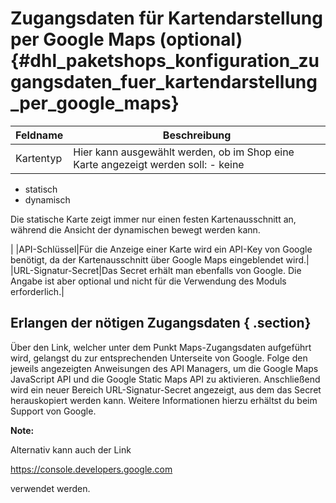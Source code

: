 # Zugangsdaten für Kartendarstellung per Google Maps \(optional\) {#dhl_paketshops_konfiguration_zugangsdaten_fuer_kartendarstellung_per_google_maps}

|Feldname|Beschreibung|
|--------|------------|
|Kartentyp|Hier kann ausgewählt werden, ob im Shop eine Karte angezeigt werden soll: -   keine
-   statisch
-   dynamisch

Die statische Karte zeigt immer nur einen festen Kartenausschnitt an, während die Ansicht der dynamischen bewegt werden kann.

|
|API-Schlüssel|Für die Anzeige einer Karte wird ein API-Key von Google benötigt, da der Kartenausschnitt über Google Maps eingeblendet wird.|
|URL-Signatur-Secret|Das Secret erhält man ebenfalls von Google. Die Angabe ist aber optional und nicht für die Verwendung des Moduls erforderlich.|

## Erlangen der nötigen Zugangsdaten { .section}

Über den Link, welcher unter dem Punkt Maps-Zugangsdaten aufgeführt wird, gelangst du zur entsprechenden Unterseite von Google. Folge den jeweils angezeigten Anweisungen des API Managers, um die Google Maps JavaScript API und die Google Static Maps API zu aktivieren. Anschließend wird ein neuer Bereich URL-Signatur-Secret angezeigt, aus dem das Secret herauskopiert werden kann. Weitere Informationen hierzu erhältst du beim Support von Google.

**Note:**

Alternativ kann auch der Link

https://console.developers.google.com

verwendet werden.



